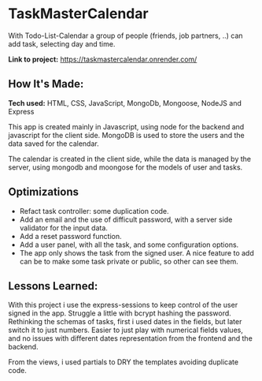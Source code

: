# TaskMasterCalendar

With Todo-List-Calendar a group of people (friends, job partners, ..) can add task, selecting day and time.

**Link to project:** https://taskmastercalendar.onrender.com/

## How It's Made:

**Tech used:** HTML, CSS, JavaScript, MongoDb, Mongoose, NodeJS and Express

This app is created mainly in Javascript, using node for the backend and javascript for the client side. MongoDB is used to store the users and the data saved for the calendar.

The calendar is created in the client side, while the data is managed by the server, using mongodb and moongose for the models of user and tasks.

## Optimizations

- Refact task controller: some duplication code.
- Add an email and the use of difficult password, with a server side validator for the input data.
- Add a reset password function.
- Add a user panel, with all the task, and some configuration options.
- The app only shows the task from the signed user. A nice feature to add can be to make some task private or public,
  so other can see them.

## Lessons Learned:

With this project i use the express-sessions to keep control of the user signed in the app.
Struggle a little with bcrypt hashing the password.
Rethinking the schemas of tasks, first i used dates in the fields, but later switch it to just numbers. Easier to just play with numerical fields values, and no issues with different dates representation from the frontend and the backend.

From the views, i used partials to DRY the templates avoiding duplicate code.
